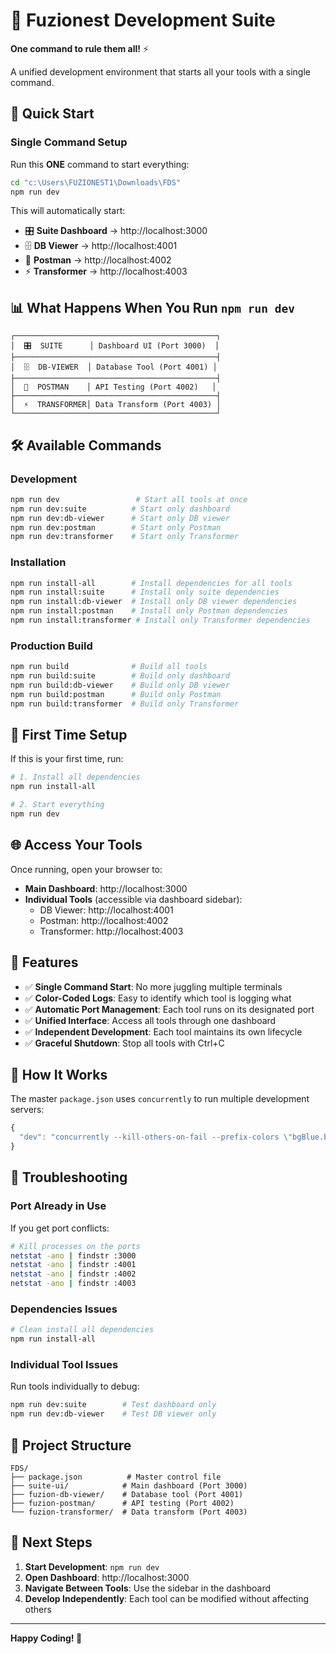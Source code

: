 # 🚀 Fuzionest Development Suite

**One command to rule them all!** ⚡

A unified development environment that starts all your tools with a single command.

## 🎯 Quick Start

### **Single Command Setup**

Run this **ONE** command to start everything:

```bash
cd "c:\Users\FUZIONEST1\Downloads\FDS"
npm run dev
```

This will automatically start:
- 🎛️ **Suite Dashboard** → http://localhost:3000
- 🗄️ **DB Viewer** → http://localhost:4001  
- 🚀 **Postman** → http://localhost:4002
- ⚡ **Transformer** → http://localhost:4003

## 📊 What Happens When You Run `npm run dev`

```
┌─────────────────────────────────────────────┐
│  🎛️  SUITE      │ Dashboard UI (Port 3000)  │
├─────────────────────────────────────────────┤
│  🗄️  DB-VIEWER  │ Database Tool (Port 4001) │
├─────────────────────────────────────────────┤
│  🚀  POSTMAN    │ API Testing (Port 4002)   │
├─────────────────────────────────────────────┤
│  ⚡  TRANSFORMER│ Data Transform (Port 4003) │
└─────────────────────────────────────────────┘
```

## 🛠️ Available Commands

### **Development**
```bash
npm run dev                 # Start all tools at once
npm run dev:suite          # Start only dashboard
npm run dev:db-viewer      # Start only DB viewer  
npm run dev:postman        # Start only Postman
npm run dev:transformer    # Start only Transformer
```

### **Installation**
```bash
npm run install-all        # Install dependencies for all tools
npm run install:suite      # Install only suite dependencies
npm run install:db-viewer  # Install only DB viewer dependencies
npm run install:postman    # Install only Postman dependencies
npm run install:transformer # Install only Transformer dependencies
```

### **Production Build**
```bash
npm run build              # Build all tools
npm run build:suite        # Build only dashboard
npm run build:db-viewer    # Build only DB viewer
npm run build:postman      # Build only Postman  
npm run build:transformer  # Build only Transformer
```

## 🔧 First Time Setup

If this is your first time, run:

```bash
# 1. Install all dependencies
npm run install-all

# 2. Start everything
npm run dev
```

## 🌐 Access Your Tools

Once running, open your browser to:

- **Main Dashboard**: http://localhost:3000
- **Individual Tools** (accessible via dashboard sidebar):
  - DB Viewer: http://localhost:4001
  - Postman: http://localhost:4002
  - Transformer: http://localhost:4003

## 🎨 Features

- ✅ **Single Command Start**: No more juggling multiple terminals
- ✅ **Color-Coded Logs**: Easy to identify which tool is logging what
- ✅ **Automatic Port Management**: Each tool runs on its designated port
- ✅ **Unified Interface**: Access all tools through one dashboard
- ✅ **Independent Development**: Each tool maintains its own lifecycle
- ✅ **Graceful Shutdown**: Stop all tools with Ctrl+C

## 🔧 How It Works

The master `package.json` uses `concurrently` to run multiple development servers:

```javascript
{
  "dev": "concurrently --kill-others-on-fail --prefix-colors \"bgBlue.bold,bgGreen.bold,bgYellow.bold,bgMagenta.bold\" --names \"SUITE,DB-VIEWER,POSTMAN,TRANSFORMER\" \"npm run dev:suite\" \"npm run dev:db-viewer\" \"npm run dev:postman\" \"npm run dev:transformer\""
}
```

## 🐛 Troubleshooting

### **Port Already in Use**
If you get port conflicts:
```bash
# Kill processes on the ports
netstat -ano | findstr :3000
netstat -ano | findstr :4001
netstat -ano | findstr :4002
netstat -ano | findstr :4003
```

### **Dependencies Issues**
```bash
# Clean install all dependencies
npm run install-all
```

### **Individual Tool Issues**
Run tools individually to debug:
```bash
npm run dev:suite        # Test dashboard only
npm run dev:db-viewer    # Test DB viewer only
```

## 📁 Project Structure

```
FDS/
├── package.json          # Master control file
├── suite-ui/            # Main dashboard (Port 3000)
├── fuzion-db-viewer/    # Database tool (Port 4001)  
├── fuzion-postman/      # API testing (Port 4002)
└── fuzion-transformer/  # Data transform (Port 4003)
```

## 🎯 Next Steps

1. **Start Development**: `npm run dev`
2. **Open Dashboard**: http://localhost:3000
3. **Navigate Between Tools**: Use the sidebar in the dashboard
4. **Develop Independently**: Each tool can be modified without affecting others

---

**Happy Coding! 🚀**